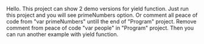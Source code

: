 Hello. This project can show 2 demo versions for yield function. Just run this project and you will see primeNumbers option. Or comment all peace of code from "var primeNumbers" untill the end of "Program" project. Remove comment from peace of code "var people" in "Program" project. Then you can run another example with yield function.

